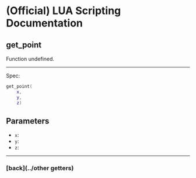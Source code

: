 
# (Official) LUA Scripting Documentation

## get_point

Function undefined.

___

Spec:

```lua
get_point(
	x,
	y,
	z)
```

## Parameters

- `x`: 
- `y`: 
- `z`: 

___

### [back](../other getters)
